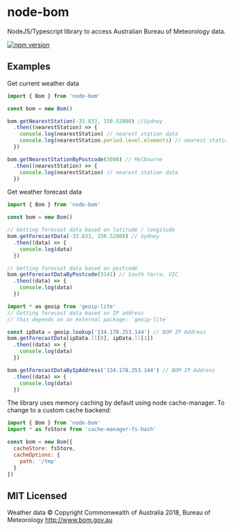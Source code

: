 # node-bom
NodeJS/Typescript library to access Australian Bureau of Meteorology data.

[![npm version](https://badge.fury.io/js/node-bom.svg)](https://badge.fury.io/js/node-bom)

## Examples

Get current weather data

```js
import { Bom } from 'node-bom'

const bom = new Bom()

bom.getNearestStation(-33.833, 150.52808) //Sydney
  .then((nearestStation) => {
    console.log(nearestStation) // nearest station data
    console.log(nearestStation.period.level.elements) // nearest station elements
  })

bom.getNearestStationByPostcode(3000) // Melbourne 
  .then((nearestStation) => {
    console.log(nearestStation) // nearest station data
  })
```

Get weather forecast data

```js
import { Bom } from 'node-bom'

const bom = new Bom()

// Getting forecast data based on latitude / longitude
bom.getForecastData(-33.833, 150.52808) // Sydney
  .then((data) => {
    console.log(data)
  })

// Getting forecast data based on postcode
bom.getForecastDataByPostcode(3141) // South Yarra, VIC
  .then((data) => {
    console.log(data)
  })
```

```js
import * as geoip from 'geoip-lite'
// Getting forecast data based on IP address
// this depends on an external package: `geoip-lite`

const ipData = geoip.lookup('134.178.253.144') // BOM IP Address
bom.getForecastData(ipData.ll[0], ipData.ll[1])
  .then((data) => {
    console.log(data)
  })

bom.getForecastDataByIpAddress('134.178.253.144') // BOM IP Address
  .then((data) => {
    console.log(data)
  })

```

The library uses memory caching by default using node cache-manager. To change to a custom cache backend:

```js
import { Bom } from 'node-bom'
import * as fsStore from 'cache-manager-fs-hash'

const bom = new Bom({
  cacheStore: fsStore,
  cacheOptions: {
    path: '/tmp'
  }
})
```

## MIT Licensed

Weather data © Copyright Commonwealth of Australia 2018, Bureau of Meteorology http://www.bom.gov.au